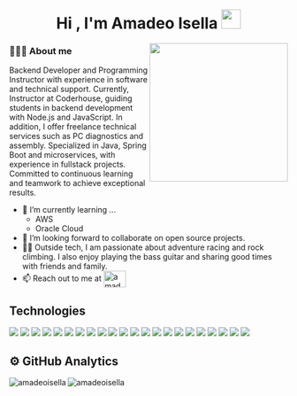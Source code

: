 <h1 align="center"><b>Hi , I'm Amadeo Isella </b><img src="https://media.giphy.com/media/hvRJCLFzcasrR4ia7z/giphy.gif" width="35"></h1>
<!--  -->
<img align="right" src="https://github.com/7oSkaaa/7oSkaaa/blob/main/Images/Right_Side.gif?raw=true" width = 250px>

### 👨🏻‍💻 About me 

Backend Developer and Programming Instructor with experience in software and technical support.
Currently, Instructor at Coderhouse, guiding students in backend development with Node.js and
JavaScript. In addition, I offer freelance technical services such as PC diagnostics and assembly.
Specialized in Java, Spring Boot and microservices, with experience in fullstack projects.
Committed to continuous learning and teamwork to achieve exceptional results.

- 🌱 I’m currently learning ...
  - AWS
  - Oracle Cloud
- 🤝 I’m looking forward to collaborate on open source projects.
- 🧘‍♂️ Outside tech, I am passionate about adventure racing and rock climbing. I also enjoy playing the bass guitar and sharing good times with friends and family.
- 📫 Reach out to me at <a href="https://www.linkedin.com/in/amadeo-isella/" target="blank"><img align="center" src="https://raw.githubusercontent.com/danielcranney/readme-generator/main/public/icons/socials/linkedin.svg" alt="amadeoisella" height="30" width="40" /></a>

## Technologies
<span> 
  <img src="https://img.shields.io/badge/Java-ED8B00?style=for-the-badge&logo=java&logoColor=white">
  <img src="https://img.shields.io/badge/JavaScript-F7DF1E?style=for-the-badge&logo=javascript&logoColor=black">
  <img src="https://img.shields.io/badge/typescript-%23007ACC.svg?style=for-the-badge&logo=typescript&logoColor=white">
  <img src="https://img.shields.io/badge/yaml-%23ffffff.svg?style=for-the-badge&logo=yaml&logoColor=151515">
  <img src="https://img.shields.io/badge/spring-%236DB33F.svg?style=for-the-badge&logo=spring&logoColor=white">
  <img src="https://img.shields.io/badge/node.js-6DA55F?style=for-the-badge&logo=node.js&logoColor=white">
  <img src="https://img.shields.io/badge/express.js-%23404d59.svg?style=for-the-badge&logo=express&logoColor=%2361DAFB">
  <img src="https://img.shields.io/badge/nestjs-%23E0234E.svg?style=for-the-badge&logo=nestjs&logoColor=white">
  <img src="https://img.shields.io/badge/angular-%23DD0031.svg?style=for-the-badge&logo=angular&logoColor=white">
  <img src="https://img.shields.io/badge/ejs-%23B4CA65.svg?style=for-the-badge&logo=ejs&logoColor=black">
  <img src="https://img.shields.io/badge/javafx-%23FF0000.svg?style=for-the-badge&logo=javafx&logoColor=white">
  <img src="https://img.shields.io/badge/mysql-4479A1.svg?style=for-the-badge&logo=mysql&logoColor=white">
  <img src="https://img.shields.io/badge/sqlite-%2307405e.svg?style=for-the-badge&logo=sqlite&logoColor=white">
  <img src="https://img.shields.io/badge/MongoDB-%234ea94b.svg?style=for-the-badge&logo=mongodb&logoColor=white">
  <img src="https://img.shields.io/badge/AWS-%23FF9900.svg?style=for-the-badge&logo=amazon-aws&logoColor=white">
  <img src="https://img.shields.io/badge/Oracle-F80000?style=for-the-badge&logo=oracle&logoColor=white">
  <img src="https://img.shields.io/badge/-cypress-%23E5E5E5?style=for-the-badge&logo=cypress&logoColor=058a5e">
  <img src="https://img.shields.io/badge/-mocha-%238D6748?style=for-the-badge&logo=mocha&logoColor=white">
  <img src="https://img.shields.io/badge/docker-%230db7ed.svg?style=for-the-badge&logo=docker&logoColor=white">
  <img src="https://img.shields.io/badge/-Swagger-%23Clojure?style=for-the-badge&logo=swagger&logoColor=white">
  <img src="https://img.shields.io/badge/git-%23F05033.svg?style=for-the-badge&logo=git&logoColor=white">
  <img src="https://img.shields.io/badge/gitlab-%23181717.svg?style=for-the-badge&logo=gitlab&logoColor=white">
</span>

## ⚙️ GitHub Analytics
<p><img align="left" src="https://github-readme-streak-stats.herokuapp.com/?user=amadeoisella&theme=dark" alt="amadeoisella" /></p>
<p><img align="left" src="https://github-readme-stats.vercel.app/api/top-langs?username=amadeoisella&show_icons=true&theme=dark&locale=en&layout=compact" alt="amadeoisella" /></p>
